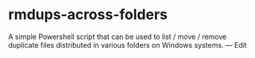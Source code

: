# rmdups-across-folders
A simple Powershell script that can be used to list / move / remove duplicate files distributed in various folders on Windows systems.   — Edit 
